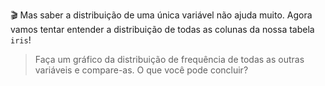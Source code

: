 🎬 Mas saber a distribuição de uma única variável não ajuda muito. Agora vamos tentar entender a distribuição de todas as colunas da nossa tabela `iris`!

> Faça um gráfico da distribuição de frequência de todas as outras variáveis e compare-as. O que você pode concluir?
